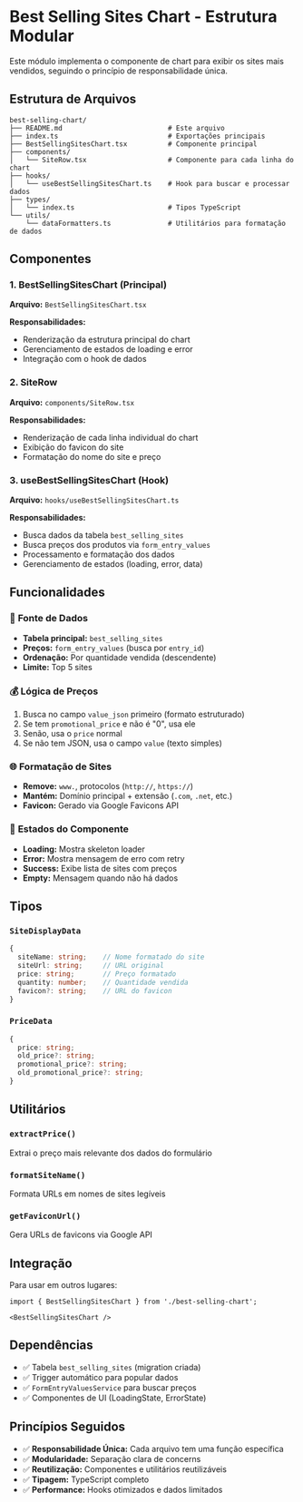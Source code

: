 # Best Selling Sites Chart - Estrutura Modular

Este módulo implementa o componente de chart para exibir os sites mais vendidos, seguindo o princípio de responsabilidade única.

## Estrutura de Arquivos

```
best-selling-chart/
├── README.md                          # Este arquivo
├── index.ts                           # Exportações principais
├── BestSellingSitesChart.tsx          # Componente principal
├── components/
│   └── SiteRow.tsx                    # Componente para cada linha do chart
├── hooks/
│   └── useBestSellingSitesChart.ts    # Hook para buscar e processar dados
├── types/
│   └── index.ts                       # Tipos TypeScript
└── utils/
    └── dataFormatters.ts              # Utilitários para formatação de dados
```

## Componentes

### 1. BestSellingSitesChart (Principal)
**Arquivo:** `BestSellingSitesChart.tsx`

**Responsabilidades:**
- Renderização da estrutura principal do chart
- Gerenciamento de estados de loading e error
- Integração com o hook de dados

### 2. SiteRow
**Arquivo:** `components/SiteRow.tsx`

**Responsabilidades:**
- Renderização de cada linha individual do chart
- Exibição do favicon do site
- Formatação do nome do site e preço

### 3. useBestSellingSitesChart (Hook)
**Arquivo:** `hooks/useBestSellingSitesChart.ts`

**Responsabilidades:**
- Busca dados da tabela `best_selling_sites`
- Busca preços dos produtos via `form_entry_values`
- Processamento e formatação dos dados
- Gerenciamento de estados (loading, error, data)

## Funcionalidades

### 🎯 **Fonte de Dados**
- **Tabela principal:** `best_selling_sites`
- **Preços:** `form_entry_values` (busca por `entry_id`)
- **Ordenação:** Por quantidade vendida (descendente)
- **Limite:** Top 5 sites

### 💰 **Lógica de Preços**
1. Busca no campo `value_json` primeiro (formato estruturado)
2. Se tem `promotional_price` e não é "0", usa ele
3. Senão, usa o `price` normal
4. Se não tem JSON, usa o campo `value` (texto simples)

### 🌐 **Formatação de Sites**
- **Remove:** `www.`, protocolos (`http://`, `https://`)
- **Mantém:** Domínio principal + extensão (`.com`, `.net`, etc.)
- **Favicon:** Gerado via Google Favicons API

### 🔄 **Estados do Componente**
- **Loading:** Mostra skeleton loader
- **Error:** Mostra mensagem de erro com retry
- **Success:** Exibe lista de sites com preços
- **Empty:** Mensagem quando não há dados

## Tipos

### `SiteDisplayData`
```typescript
{
  siteName: string;    // Nome formatado do site
  siteUrl: string;     // URL original
  price: string;       // Preço formatado
  quantity: number;    // Quantidade vendida
  favicon?: string;    // URL do favicon
}
```

### `PriceData`
```typescript
{
  price: string;
  old_price?: string;
  promotional_price?: string;
  old_promotional_price?: string;
}
```

## Utilitários

### `extractPrice()`
Extrai o preço mais relevante dos dados do formulário

### `formatSiteName()`
Formata URLs em nomes de sites legíveis

### `getFaviconUrl()`
Gera URLs de favicons via Google API

## Integração

Para usar em outros lugares:

```tsx
import { BestSellingSitesChart } from './best-selling-chart';

<BestSellingSitesChart />
```

## Dependências

- ✅ Tabela `best_selling_sites` (migration criada)
- ✅ Trigger automático para popular dados
- ✅ `FormEntryValuesService` para buscar preços
- ✅ Componentes de UI (LoadingState, ErrorState)

## Princípios Seguidos

- ✅ **Responsabilidade Única:** Cada arquivo tem uma função específica
- ✅ **Modularidade:** Separação clara de concerns
- ✅ **Reutilização:** Componentes e utilitários reutilizáveis
- ✅ **Tipagem:** TypeScript completo
- ✅ **Performance:** Hooks otimizados e dados limitados
